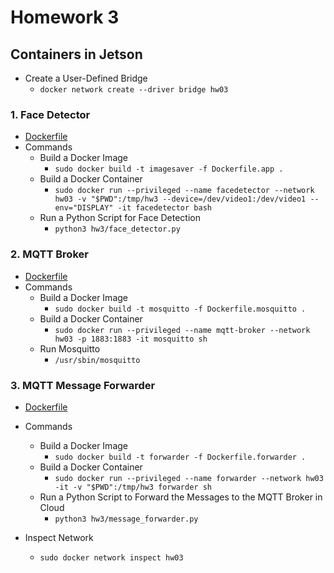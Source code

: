 # Homework 3
## Containers in Jetson
  * Create a User-Defined Bridge
    - `docker network create --driver bridge hw03`
### 1. Face Detector
  * [Dockerfile](https://github.com/leebona/w251/tree/master/HW3/Dockerfile.faces)
  * Commands
    * Build a Docker Image
      - `sudo docker build -t imagesaver -f Dockerfile.app .`
    * Build a Docker Container
      - `sudo docker run --privileged --name facedetector --network hw03 -v "$PWD":/tmp/hw3 --device=/dev/video1:/dev/video1 --env="DISPLAY" -it facedetector bash`
    * Run a Python Script for Face Detection
      - `python3 hw3/face_detector.py`

### 2. MQTT Broker
  * [Dockerfile](https://github.com/leebona/w251/tree/master/HW3/Dockerfile.mosquitto)
  * Commands
    * Build a Docker Image
      - `sudo docker build -t mosquitto -f Dockerfile.mosquitto .`
    * Build a Docker Container
      - `sudo docker run --privileged --name mqtt-broker --network hw03 -p 1883:1883 -it mosquitto sh`
    * Run Mosquitto
      - `/usr/sbin/mosquitto`

### 3. MQTT Message Forwarder
* [Dockerfile](https://github.com/leebona/w251/tree/master/HW3/Dockerfile.forwarder)
* Commands
  * Build a Docker Image
    - `sudo docker build -t forwarder -f Dockerfile.forwarder .`
  * Build a Docker Container
    - `sudo docker run --privileged --name forwarder --network hw03 -it -v "$PWD":/tmp/hw3 forwarder sh`
  * Run a Python Script to Forward the Messages to the MQTT Broker in Cloud
    - `python3 hw3/message_forwarder.py`

* Inspect Network
  - `sudo docker network inspect hw03`
